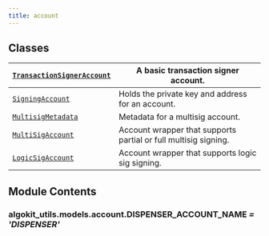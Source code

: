 ```yaml
---
title: account
---
```

## Classes

| [`TransactionSignerAccount`](/reference/algokit-utils-py/api/models/account/transactionsigneraccount/#algokit_utils.models.account.TransactionSignerAccount)   | A basic transaction signer account.                             |
|-------------------------------------------------------------------------------------------------------------------|-----------------------------------------------------------------|
| [`SigningAccount`](/reference/algokit-utils-py/api/models/account/signingaccount/#algokit_utils.models.account.SigningAccount)                                 | Holds the private key and address for an account.               |
| [`MultisigMetadata`](/reference/algokit-utils-py/api/models/account/multisigmetadata/#algokit_utils.models.account.MultisigMetadata)                           | Metadata for a multisig account.                                |
| [`MultiSigAccount`](/reference/algokit-utils-py/api/models/account/multisigaccount/#algokit_utils.models.account.MultiSigAccount)                              | Account wrapper that supports partial or full multisig signing. |
| [`LogicSigAccount`](/reference/algokit-utils-py/api/models/account/logicsigaccount/#algokit_utils.models.account.LogicSigAccount)                              | Account wrapper that supports logic sig signing.                |

## Module Contents

### algokit_utils.models.account.DISPENSER_ACCOUNT_NAME *= 'DISPENSER'*